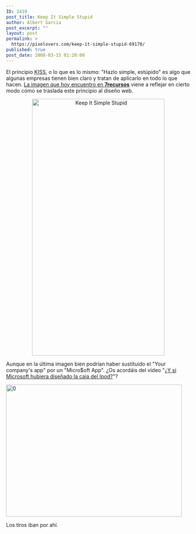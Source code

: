 ```yaml
---
ID: 2419
post_title: Keep It Simple Stupid
author: Albert Garcia
post_excerpt: ""
layout: post
permalink: >
  https://pixelovers.com/keep-it-simple-stupid-69170/
published: true
post_date: 2008-03-15 01:20:00
---
```

El principio <acronym title="Keep It Simple Stupid">KISS</acronym>, o lo que es lo mismo: "Hazlo simple, estúpido" es algo que algunas empresas tienen bien claro y tratan de aplicarlo en todo lo que hacen. <a href="http://www.7recursos.com/blog/?p=99">La imagen que hoy encuentro en <strong>7recursos</strong></a> viene a reflejar en cierto modo cómo se traslada este principio al diseño web.

<!--more-->
<p align="center"><img title="Keep It Simple Stupid" src="/app/uploads/sites/7/2008/03/69170-57850.jpg" alt="Keep It Simple Stupid" width="362" height="700" /></p>
Aunque en la última imagen bien podrían haber sustituido el "Your company's app" por un "Micro$oft App". ¿Os acordáis del video "<a title="¿Y si Microsoft hubiera diseñado la caja del Ipod?" href="http://www.obokaman.com/microsoft-hubiera-disenado-caja-ipod-1368">¿Y si Microsoft hubiera diseñado la caja del Ipod?</a>"?

<a href="http://pixelovers.com/app/uploads/sites/7/2008/03/0.jpg"><img class="aligncenter size-full wp-image-3028" src="http://pixelovers.com/app/uploads/sites/7/2008/03/0.jpg" alt="0" width="480" height="360" /></a>

Los tiros iban por ahí.